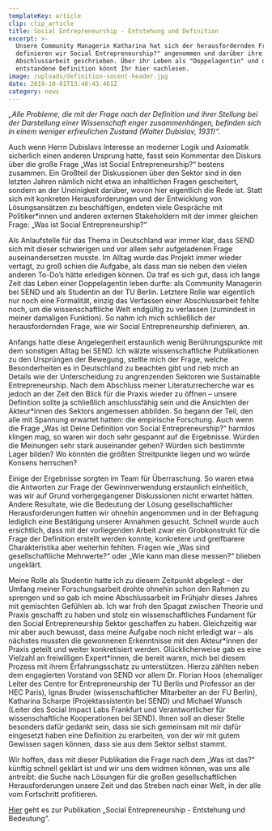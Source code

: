 ```yaml
---
templateKey: article
clip: clip_article
title: Social Entrepreneurship - Entstehung und Definition
excerpt: >-
  Unsere Community Managerin Katharina hat sich der herausfordernden Frage "Wie
  definieren wir Social Entrepreneurship?" angenommen und darüber ihre
  Abschlussarbeit geschrieben. Über ihr Leben als "Doppelagentin" und die daraus
  entstandene Definition könnt Ihr hier nachlesen.
image: /uploads/definition-socent-header.jpg
date: 2019-10-01T13:40:43.461Z
category: news
---
```

_„Alle Probleme, die mit der Frage nach der Definition und ihrer Stellung bei der Darstellung einer Wissenschaft enger zusammenhängen, befinden sich in einem weniger erfreulichen Zustand (Walter Dubislav, 1931)“._  

Auch wenn Herrn Dubislavs Interesse an moderner Logik und Axiomatik sicherlich einen anderen Ursprung hatte, fasst sein Kommentar den Diskurs über die große Frage „Was ist Social Entrepreneurship?“ bestens zusammen. Ein Großteil der Diskussionen über den Sektor sind in den letzten Jahren nämlich nicht etwa an inhaltlichen Fragen gescheitert, sondern an der Uneinigkeit darüber, wovon hier eigentlich die Rede ist. Statt sich mit konkreten Herausforderungen und der Entwicklung von Lösungsansätzen zu beschäftigen, endeten viele Gespräche mit Politiker*innen und anderen externen Stakeholdern mit der immer gleichen Frage: „Was ist Social Entrepreneurship?“

Als Anlaufstelle für das Thema in Deutschland war immer klar, dass SEND sich mit dieser schwierigen und vor allem sehr aufgeladenen Frage auseinandersetzen musste. Im Alltag wurde das Projekt immer wieder vertagt, zu groß schien die Aufgabe, als dass man sie neben den vielen anderen To-Do’s hätte erledigen können. Da traf es sich gut, dass ich lange Zeit das Leben einer Doppelagentin leben durfte: als Community Managerin bei SEND und als Studentin an der TU Berlin. Letztere Rolle war eigentlich nur noch eine Formalität, einzig das Verfassen einer Abschlussarbeit fehlte noch, um die wissenschaftliche Welt endgültig zu verlassen (zumindest in meiner damaligen Funktion). So nahm ich mich schließlich der herausfordernden Frage, wie wir Social Entrepreneurship definieren, an. 

Anfangs hatte diese Angelegenheit erstaunlich wenig Berührungspunkte mit dem sonstigen Alltag bei SEND. Ich wälzte wissenschaftliche Publikationen zu den Ursprüngen der Bewegung, stellte mich der Frage, welche Besonderheiten es in Deutschland zu beachten gibt und rieb mich an Details wie der Unterscheidung zu angrenzenden Sektoren wie Sustainable Entrepreneurship. Nach dem Abschluss meiner Literaturrecherche war es jedoch an der Zeit den Blick für die Praxis wieder zu öffnen – unsere Definition sollte ja schließlich anschlussfähig sein und die Ansichten der Akteur*innen des Sektors angemessen abbilden. So begann der Teil, den alle mit Spannung erwartet hatten: die empirische Forschung. Auch wenn die Frage „Was ist Deine Definition von Social Entrepreneurship?“ harmlos klingen mag, so waren wir doch sehr gespannt auf die Ergebnisse. Würden die Meinungen sehr stark auseinander gehen? Würden sich bestimmte Lager bilden? Wo könnten die größten Streitpunkte liegen und wo würde Konsens herrschen?

Einige der Ergebnisse sorgten im Team für Überraschung. So waren etwa die Antworten zur Frage der Gewinnverwendung erstaunlich einheitlich, was wir auf Grund vorhergegangener Diskussionen nicht erwartet hätten. Andere Resultate, wie die Bedeutung der Lösung gesellschaftlicher Herausforderungen hatten wir ohnehin angenommen und in der Befragung lediglich eine Bestätigung unserer Annahmen gesucht. Schnell wurde auch ersichtlich, dass mit der vorliegenden Arbeit zwar ein Grobkonstrukt für die Frage der Definition erstellt werden konnte, konkretere und greifbarere Charakteristika aber weiterhin fehlten. Fragen wie „Was sind gesellschaftliche Mehrwerte?“ oder „Wie kann man diese messen?“ blieben ungeklärt.

Meine Rolle als Studentin hatte ich zu diesem Zeitpunkt abgelegt – der Umfang meiner Forschungsarbeit drohte ohnehin schon den Rahmen zu sprengen und so gab ich meine Abschlussarbeit im Frühjahr dieses Jahres mit gemischten Gefühlen ab. Ich war froh den Spagat zwischen Theorie und Praxis geschafft zu haben und stolz ein wissenschaftliches Fundament für den Social Entrepreneurship Sektor geschaffen zu haben. Gleichzeitig war mir aber auch bewusst, dass meine Aufgabe noch nicht erledigt war – als nächstes mussten die gewonnenen Erkenntnisse mit den Akteur\*innen der Praxis geteilt und weiter konkretisiert werden. Glücklicherweise gab es eine Vielzahl an freiwilligen Expert\*innen, die bereit waren, mich bei diesem Prozess mit ihrem Erfahrungsschatz zu unterstützen. Hierzu zählten neben dem engagierten Vorstand von SEND vor allem Dr. Florian Hoos (ehemaliger Leiter des Centre for Entrepreneurship der TU Berlin und Professor an der HEC Paris), Ignas Bruder (wissenschaftlicher Mitarbeiter an der FU Berlin), Katharina Scharpe (Projektassistentin bei SEND) und Michael Wunsch (Leiter des Social Impact Labs Frankfurt und Verantwortlicher für wissenschaftliche Kooperationen bei SEND). Ihnen soll an dieser Stelle besonders dafür gedankt sein, dass sie sich gemeinsam mit mir dafür eingesetzt haben eine Definition zu erarbeiten, von der wir mit gutem Gewissen sagen können, dass sie aus dem Sektor selbst stammt.

Wir hoffen, dass mit dieser Publikation die Frage nach dem „Was ist das?“ künftig schnell geklärt ist und wir uns dem widmen können, was uns alle antreibt: die Suche nach Lösungen für die großen gesellschaftlichen Herausforderungen unsere Zeit und das Streben nach einer Welt, in der alle vom Fortschritt profitieren.

[Hier](https://bit.ly/2kNrygr) geht es zur Publikation „Social Entrepreneurship - Entstehung und Bedeutung“.
